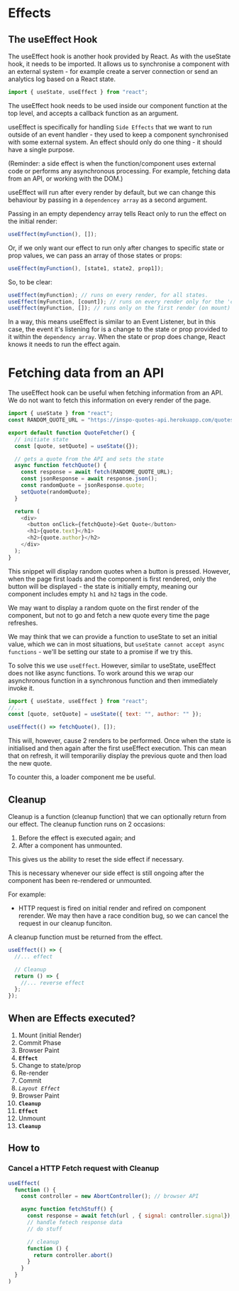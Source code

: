 # Effects

## The useEffect Hook

The useEffect hook is another hook provided by React. As with the useState hook, it needs to be imported. It allows us to synchronise a component with an external system - for example create a server connection or send an analytics log based on a React state.

```js
import { useState, useEffect } from "react";
```

The useEffect hook needs to be used inside our component function at the top level, and accepts a callback function as an argument.

useEffect is specifically for handling `Side Effects` that we want to run outside of an event handler - they used to keep a component synchronised with some external system. An effect should only do one thing - it should have a single purpose.

(Reminder: a side effect is when the function/component uses external code or performs any asynchronous processing. For example, fetching data from an API, or working with the DOM.)

useEffect will run after every render by default, but we can change this behaviour by passing in a `dependencey array` as a second argument.

Passing in an empty dependency array tells React only to run the effect on the initial render:

```js
useEffect(myFunction(), []);
```

Or, if we only want our effect to run only after changes to specific state or prop values, we can pass an array of those states or props:

```js
useEffect(myFunction(), [state1, state2, prop1]);
```

So, to be clear:

```js
useEffect(myFunction); // runs on every render, for all states.
useEffect(myFunction, [count]); // runs on every render only for the 'count' state.
useEffect(myFunction, []); // runs only on the first render (on mount) and never again.
```

In a way, this means useEffect is similar to an Event Listener, but in this case, the event it's listening for is a change to the state or prop provided to it within the `dependency array`. When the state or prop does change, React knows it needs to run the effect again.

# Fetching data from an API

The useEffect hook can be useful when fetching information from an API. We do not want to fetch this information on every render of the page.

```js
import { useState } from "react";
const RANDOM_QUOTE_URL = "https://inspo-quotes-api.herokuapp.com/quotes/random";

export default function QuoteFetcher() {
  // initiate state
  const [quote, setQuote] = useState({});

  // gets a quote from the API and sets the state
  async function fetchQuote() {
    const response = await fetch(RANDOME_QUOTE_URL);
    const jsonResponse = await response.json();
    const randomQuote = jsonResponse.quote;
    setQuote(randomQuote);
  }

  return (
    <div>
      <button onClick={fetchQuote}>Get Quote</button>
      <h1>{quote.text}</h1>
      <h2>{quote.author}</h2>
    </div>
  );
}
```

This snippet will display random quotes when a button is pressed. However, when the page first loads and the component is first rendered, only the button will be displayed - the state is initially empty, meaning our component includes empty `h1` and `h2` tags in the code.

We may want to display a random quote on the first render of the component, but not to go and fetch a new quote every time the page refreshes.

We may think that we can provide a function to useState to set an initial value, which we can in most situations, but `useState cannot accept async functions` - we'll be setting our state to a promise if we try this.

To solve this we use `useEffect`. However, similar to useState, useEffect does not like async functions. To work around this we wrap our asynchronous function in a synchronous function and then immediately invoke it.

```js
import { useState, useEffect } from "react";
//...
const [quote, setQuote] = useState({ text: "", author: "" });

useEffect(() => fetchQuote(), []);
```

This will, however, cause 2 renders to be performed. Once when the state is initialised and then again after the first useEffect execution. This can mean that on refresh, it will temporariliy display the previous quote and then load the new quote.

To counter this, a loader component me be useful.

## Cleanup

Cleanup is a function (cleanup function) that we can optionally return from our effect. The cleanup function runs on 2 occasions:

1. Before the effect is executed again; and
2. After a component has unmounted.

This gives us the ability to reset the side effect if necessary.

This is necessary whenever our side effect is still ongoing after the component has been re-rendered or unmounted.

For example:

- HTTP request is fired on initial render and refired on component rerender. We may then have a race condition bug, so we can cancel the request in our cleanup funciton.

A cleanup function must be returned from the effect.

```js
useEffect(() => {
  //... effect

  // Cleanup
  return () => {
    //... reverse effect
  };
});
```

## When are Effects executed?

1. Mount (initial Render)
2. Commit Phase
3. Browser Paint
4. **`Effect`**
5. Change to state/prop
6. Re-render
7. Commit
8. _`Layout Effect`_
9. Browser Paint
10. **`Cleanup`**
11. **`Effect`**
12. Unmount
13. **`Cleanup`**

## How to

### Cancel a HTTP Fetch request with Cleanup

```js
useEffect(
  function () {
    const controller = new AbortController(); // browser API

    async function fetchStuff() {
      const response = await fetch(url , { signal: controller.signal});
      // handle fetech response data
      // do stuff

      // cleanup
      function () {
        return controller.abort()
      }
    }
  }
)
```
